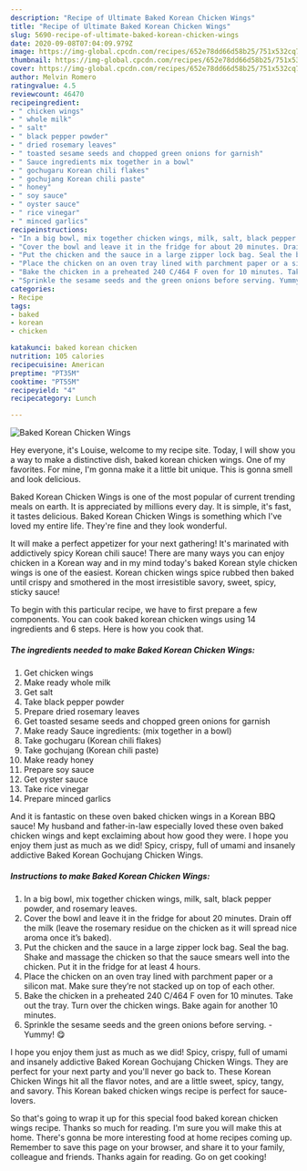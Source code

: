 ```yaml
---
description: "Recipe of Ultimate Baked Korean Chicken Wings"
title: "Recipe of Ultimate Baked Korean Chicken Wings"
slug: 5690-recipe-of-ultimate-baked-korean-chicken-wings
date: 2020-09-08T07:04:09.979Z
image: https://img-global.cpcdn.com/recipes/652e78dd66d58b25/751x532cq70/baked-korean-chicken-wings-recipe-main-photo.jpg
thumbnail: https://img-global.cpcdn.com/recipes/652e78dd66d58b25/751x532cq70/baked-korean-chicken-wings-recipe-main-photo.jpg
cover: https://img-global.cpcdn.com/recipes/652e78dd66d58b25/751x532cq70/baked-korean-chicken-wings-recipe-main-photo.jpg
author: Melvin Romero
ratingvalue: 4.5
reviewcount: 46470
recipeingredient:
- " chicken wings"
- " whole milk"
- " salt"
- " black pepper powder"
- " dried rosemary leaves"
- " toasted sesame seeds and chopped green onions for garnish"
- " Sauce ingredients mix together in a bowl"
- " gochugaru Korean chili flakes"
- " gochujang Korean chili paste"
- " honey"
- " soy sauce"
- " oyster sauce"
- " rice vinegar"
- " minced garlics"
recipeinstructions:
- "In a big bowl, mix together chicken wings, milk, salt, black pepper powder, and rosemary leaves."
- "Cover the bowl and leave it in the fridge for about 20 minutes. Drain off the milk (leave the rosemary residue on the chicken as it will spread nice aroma once it’s baked)."
- "Put the chicken and the sauce in a large zipper lock bag. Seal the bag. Shake and massage the chicken so that the sauce smears well into the chicken. Put it in the fridge for at least 4 hours."
- "Place the chicken on an oven tray lined with parchment paper or a silicon mat. Make sure they’re not stacked up on top of each other."
- "Bake the chicken in a preheated 240 C/464 F oven for 10 minutes. Take out the tray. Turn over the chicken wings. Bake again for another 10 minutes."
- "Sprinkle the sesame seeds and the green onions before serving. Yummy! 😋"
categories:
- Recipe
tags:
- baked
- korean
- chicken

katakunci: baked korean chicken 
nutrition: 105 calories
recipecuisine: American
preptime: "PT35M"
cooktime: "PT55M"
recipeyield: "4"
recipecategory: Lunch

---
```



![Baked Korean Chicken Wings](https://img-global.cpcdn.com/recipes/652e78dd66d58b25/751x532cq70/baked-korean-chicken-wings-recipe-main-photo.jpg)

Hey everyone, it's Louise, welcome to my recipe site. Today, I will show you a way to make a distinctive dish, baked korean chicken wings. One of my favorites. For mine, I'm gonna make it a little bit unique. This is gonna smell and look delicious.

Baked Korean Chicken Wings is one of the most popular of current trending meals on earth. It is appreciated by millions every day. It is simple, it's fast, it tastes delicious. Baked Korean Chicken Wings is something which I've loved my entire life. They're fine and they look wonderful.

It will make a perfect appetizer for your next gathering! It&#39;s marinated with addictively spicy Korean chili sauce! There are many ways you can enjoy chicken in a Korean way and in my mind today&#39;s baked Korean style chicken wings is one of the easiest. Korean chicken wings spice rubbed then baked until crispy and smothered in the most irresistible savory, sweet, spicy, sticky sauce!


To begin with this particular recipe, we have to first prepare a few components. You can cook baked korean chicken wings using 14 ingredients and 6 steps. Here is how you cook that.

<!--inarticleads1-->

##### The ingredients needed to make Baked Korean Chicken Wings:

1. Get  chicken wings
1. Make ready  whole milk
1. Get  salt
1. Take  black pepper powder
1. Prepare  dried rosemary leaves
1. Get  toasted sesame seeds and chopped green onions for garnish
1. Make ready  Sauce ingredients: (mix together in a bowl)
1. Take  gochugaru (Korean chili flakes)
1. Take  gochujang (Korean chili paste)
1. Make ready  honey
1. Prepare  soy sauce
1. Get  oyster sauce
1. Take  rice vinegar
1. Prepare  minced garlics


And it is fantastic on these oven baked chicken wings in a Korean BBQ sauce! My husband and father-in-law especially loved these oven baked chicken wings and kept exclaiming about how good they were. I hope you enjoy them just as much as we did! Spicy, crispy, full of umami and insanely addictive Baked Korean Gochujang Chicken Wings. 

<!--inarticleads2-->

##### Instructions to make Baked Korean Chicken Wings:

1. In a big bowl, mix together chicken wings, milk, salt, black pepper powder, and rosemary leaves.
1. Cover the bowl and leave it in the fridge for about 20 minutes. Drain off the milk (leave the rosemary residue on the chicken as it will spread nice aroma once it’s baked).
1. Put the chicken and the sauce in a large zipper lock bag. Seal the bag. Shake and massage the chicken so that the sauce smears well into the chicken. Put it in the fridge for at least 4 hours.
1. Place the chicken on an oven tray lined with parchment paper or a silicon mat. Make sure they’re not stacked up on top of each other.
1. Bake the chicken in a preheated 240 C/464 F oven for 10 minutes. Take out the tray. Turn over the chicken wings. Bake again for another 10 minutes.
1. Sprinkle the sesame seeds and the green onions before serving. - Yummy! 😋


I hope you enjoy them just as much as we did! Spicy, crispy, full of umami and insanely addictive Baked Korean Gochujang Chicken Wings. They are perfect for your next party and you&#39;ll never go back to. These Korean Chicken Wings hit all the flavor notes, and are a little sweet, spicy, tangy, and savory. This Korean baked chicken wings recipe is perfect for sauce-lovers. 

So that's going to wrap it up for this special food baked korean chicken wings recipe. Thanks so much for reading. I'm sure you will make this at home. There's gonna be more interesting food at home recipes coming up. Remember to save this page on your browser, and share it to your family, colleague and friends. Thanks again for reading. Go on get cooking!
